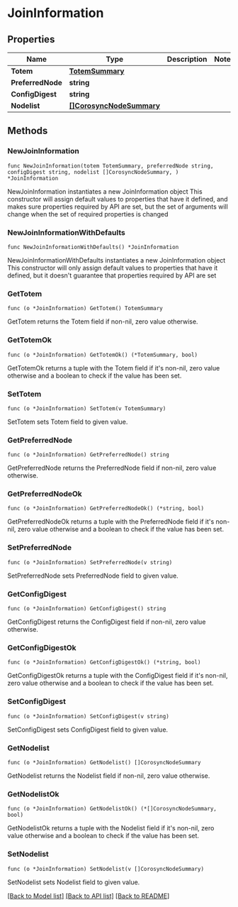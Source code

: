 # JoinInformation

## Properties

Name | Type | Description | Notes
------------ | ------------- | ------------- | -------------
**Totem** | [**TotemSummary**](TotemSummary.md) |  | 
**PreferredNode** | **string** |  | 
**ConfigDigest** | **string** |  | 
**Nodelist** | [**[]CorosyncNodeSummary**](CorosyncNodeSummary.md) |  | 

## Methods

### NewJoinInformation

`func NewJoinInformation(totem TotemSummary, preferredNode string, configDigest string, nodelist []CorosyncNodeSummary, ) *JoinInformation`

NewJoinInformation instantiates a new JoinInformation object
This constructor will assign default values to properties that have it defined,
and makes sure properties required by API are set, but the set of arguments
will change when the set of required properties is changed

### NewJoinInformationWithDefaults

`func NewJoinInformationWithDefaults() *JoinInformation`

NewJoinInformationWithDefaults instantiates a new JoinInformation object
This constructor will only assign default values to properties that have it defined,
but it doesn't guarantee that properties required by API are set

### GetTotem

`func (o *JoinInformation) GetTotem() TotemSummary`

GetTotem returns the Totem field if non-nil, zero value otherwise.

### GetTotemOk

`func (o *JoinInformation) GetTotemOk() (*TotemSummary, bool)`

GetTotemOk returns a tuple with the Totem field if it's non-nil, zero value otherwise
and a boolean to check if the value has been set.

### SetTotem

`func (o *JoinInformation) SetTotem(v TotemSummary)`

SetTotem sets Totem field to given value.


### GetPreferredNode

`func (o *JoinInformation) GetPreferredNode() string`

GetPreferredNode returns the PreferredNode field if non-nil, zero value otherwise.

### GetPreferredNodeOk

`func (o *JoinInformation) GetPreferredNodeOk() (*string, bool)`

GetPreferredNodeOk returns a tuple with the PreferredNode field if it's non-nil, zero value otherwise
and a boolean to check if the value has been set.

### SetPreferredNode

`func (o *JoinInformation) SetPreferredNode(v string)`

SetPreferredNode sets PreferredNode field to given value.


### GetConfigDigest

`func (o *JoinInformation) GetConfigDigest() string`

GetConfigDigest returns the ConfigDigest field if non-nil, zero value otherwise.

### GetConfigDigestOk

`func (o *JoinInformation) GetConfigDigestOk() (*string, bool)`

GetConfigDigestOk returns a tuple with the ConfigDigest field if it's non-nil, zero value otherwise
and a boolean to check if the value has been set.

### SetConfigDigest

`func (o *JoinInformation) SetConfigDigest(v string)`

SetConfigDigest sets ConfigDigest field to given value.


### GetNodelist

`func (o *JoinInformation) GetNodelist() []CorosyncNodeSummary`

GetNodelist returns the Nodelist field if non-nil, zero value otherwise.

### GetNodelistOk

`func (o *JoinInformation) GetNodelistOk() (*[]CorosyncNodeSummary, bool)`

GetNodelistOk returns a tuple with the Nodelist field if it's non-nil, zero value otherwise
and a boolean to check if the value has been set.

### SetNodelist

`func (o *JoinInformation) SetNodelist(v []CorosyncNodeSummary)`

SetNodelist sets Nodelist field to given value.



[[Back to Model list]](../README.md#documentation-for-models) [[Back to API list]](../README.md#documentation-for-api-endpoints) [[Back to README]](../README.md)


